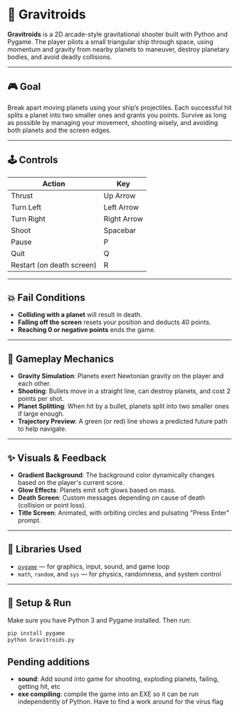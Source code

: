 # 🌌 Gravitroids
**Gravitroids** is a 2D arcade-style gravitational shooter built with Python and Pygame. The player pilots a small triangular ship through space, using momentum and gravity from nearby planets to maneuver, destroy planetary bodies, and avoid deadly collisions.

---

## 🎮 Goal

Break apart moving planets using your ship’s projectiles. Each successful hit splits a planet into two smaller ones and grants you points. Survive as long as possible by managing your movement, shooting wisely, and avoiding both planets and the screen edges.

---

## 🕹️ Controls

| Action         | Key         |
|----------------|-------------|
| Thrust         | Up Arrow    |
| Turn Left      | Left Arrow  |
| Turn Right     | Right Arrow |
| Shoot          | Spacebar    |
| Pause          | P           |
| Quit           | Q           |
| Restart (on death screen) | R |

---

## 💥 Fail Conditions

- **Colliding with a planet** will result in death.
- **Falling off the screen** resets your position and deducts 40 points.
- **Reaching 0 or negative points** ends the game.

---

## 🧠 Gameplay Mechanics

- **Gravity Simulation**: Planets exert Newtonian gravity on the player and each other.
- **Shooting**: Bullets move in a straight line, can destroy planets, and cost 2 points per shot.
- **Planet Splitting**: When hit by a bullet, planets split into two smaller ones if large enough.
- **Trajectory Preview**: A green (or red) line shows a predicted future path to help navigate.

---

## ✨ Visuals & Feedback

- **Gradient Background**: The background color dynamically changes based on the player's current score.
- **Glow Effects**: Planets emit soft glows based on mass.
- **Death Screen**: Custom messages depending on cause of death (collision or point loss).
- **Title Screen**: Animated, with orbiting circles and pulsating "Press Enter" prompt.

---

## 🧪 Libraries Used

- [`pygame`](https://www.pygame.org/) — for graphics, input, sound, and game loop
- `math`, `random`, and `sys` — for physics, randomness, and system control

---

## 🚀 Setup & Run

Make sure you have Python 3 and Pygame installed. Then run:

```bash
pip install pygame
python Gravitroids.py
```

## Pending additions
- **sound**: Add sound into game for shooting, exploding planets, failing, getting hit, etc
- **exe compiling**: compile the game into an EXE so it can be run independently of Python. Have to find a work around for the virus flag
